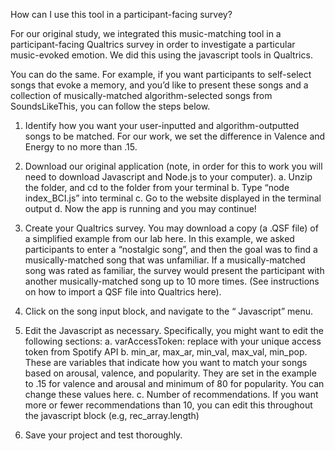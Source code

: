 How can I use this tool in a participant-facing survey?

For our original study, we integrated this music-matching tool in a participant-facing Qualtrics survey in order to investigate a particular music-evoked emotion. We did this using the javascript tools in Qualtrics.

You can do the same. For example, if you want participants to self-select songs that evoke a memory, and you’d like to present these songs and a collection of musically-matched algorithm-selected songs from SoundsLikeThis, you can follow the steps below.

1. Identify how you want your user-inputted and algorithm-outputted songs to be matched. For our work, we set the difference in Valence and Energy to no more than .15.

2. Download our original application (note, in order for this to work you will need to download Javascript and Node.js to your computer).
   a. Unzip the folder, and cd to the folder from your terminal
   b. Type “node index_BCI.js” into terminal
   c. Go to the website displayed in the terminal output
   d. Now the app is running and you may continue!

3. Create your Qualtrics survey. You may download a copy (a .QSF file) of a simplified example from our lab here. In this example, we asked participants to enter a “nostalgic song”, and then the goal was to find a musically-matched song that was unfamiliar. If a musically-matched song was rated as familiar, the survey would present the participant with another musically-matched song up to 10 more times. (See instructions on how to import a QSF file into Qualtrics here).

4. Click on the song input block, and navigate to the “ Javascript” menu.

5. Edit the Javascript as necessary. Specifically, you might want to edit the following sections:
   a. varAccessToken: replace with your unique access token from Spotify API
   b. min_ar, max_ar, min_val, max_val, min_pop. These are variables that indicate how you want to match your songs based on arousal, valence, and popularity. They are set in the example to .15 for valence and arousal and minimum of 80 for popularity. You can change these values here.
   c. Number of recommendations. If you want more or fewer recommendations than 10, you can edit this throughout the javascript block (e.g, rec_array.length)

6. Save your project and test thoroughly.
